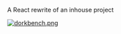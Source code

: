 A React rewrite of an inhouse project

[![dorkbench.png](https://s6.postimg.org/or3n5u2v5/dorkbench.png)](https://postimg.org/image/drifu8cfx/)
